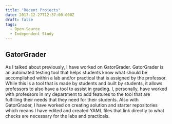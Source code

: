 ```yaml
---
title: "Recent Projects"
date: 2017-12-27T12:37:00.000Z
draft: false
tags:
  - Open-Source
  - Independent Study
---
```


## GatorGrader

As I talked about previously, I have worked on GatorGrader. GatorGrader is an
automated testing tool that helps students know what should be accomplished
within a lab and/or practical that is assigned by the professor. While this is
a tool that is made by students and built by students, it allows professors
to also have a tool to assist in grading. I, personally, have worked with professors
in my department to add features to the tool that are fulfilling their needs
that they need for their students. Also with GatorGrader, I have worked on creating
solution and starter repositories which means I have edited and created YAML files
that link directly to what checks are necessary for the labs and practicals.
